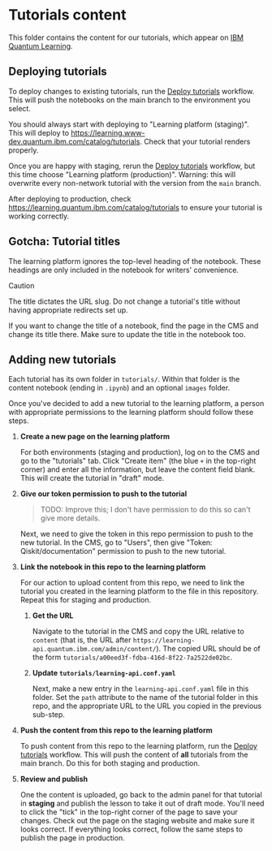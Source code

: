 # Tutorials content

This folder contains the content for our tutorials, which appear on [IBM
Quantum Learning](https://learning.quantum.ibm.com/catalog/tutorials).

## Deploying tutorials

To deploy changes to existing tutorials, run the [Deploy
tutorials](https://github.com/Qiskit/documentation/actions/workflows/deploy-tutorials.yml)
workflow. This will push the notebooks on the main branch to the environment
you select.

You should always start with deploying to "Learning platform (staging)". This
will deploy to https://learning.www-dev.quantum.ibm.com/catalog/tutorials.
Check that your tutorial renders properly.

Once you are happy with staging, rerun the [Deploy
tutorials](https://github.com/Qiskit/documentation/actions/workflows/deploy-tutorials.yml)
workflow, but this time choose "Learning platform (production)". Warning: this
will overwrite every non-network tutorial with the version from the `main`
branch.

After deploying to production, check https://learning.quantum.ibm.com/catalog/tutorials
to ensure your tutorial is working correctly.

## Gotcha: Tutorial titles

The learning platform ignores the top-level heading of the notebook. These
headings are only included in the notebook for writers' convenience.

> [!CAUTION]
> The title dictates the URL slug. Do not change a tutorial's title without
> having appropriate redirects set up.

If you want to change the title of a notebook, find the page in the CMS and
change its title there. Make sure to update the title in the notebook too.

## Adding new tutorials

Each tutorial has its own folder in `tutorials/`. Within that folder is the content notebook
(ending in `.ipynb`) and an optional `images` folder.

Once you've decided to add a new tutorial to the learning platform, a person
with appropriate permissions to the learning platform should follow these
steps.

1. **Create a new page on the learning platform**

   For both environments (staging and production), log on to the CMS and go to
   the "tutorials" tab. Click "Create item" (the blue `+` in the top-right
   corner) and enter all the information, but leave the content field blank.
   This will create the tutorial in "draft" mode.

2. **Give our token permission to push to the tutorial**

   > TODO: Improve this; I don't have permission to do this so can't give more details.

   Next, we need to give the token in this repo permission to push to the new
   tutorial. In the CMS, go to "Users", then give "Token: Qiskit/documentation"
   permission to push to the new tutorial.

3. **Link the notebook in this repo to the learning platform**

   For our action to upload content from this repo, we need to link the
   tutorial you created in the learning platform to the file in this
   repository. Repeat this for staging and production.

   1. **Get the URL**

      Navigate to the tutorial in the CMS and copy the URL relative to
      `content` (that is, the URL after
      `https://learning-api.quantum.ibm.com/admin/content/`). The copied URL
      should be of the form `tutorials/a00eed3f-fdba-416d-8f22-7a2522de02bc`.

   2. **Update `tutorials/learning-api.conf.yaml`**

      Next, make a new entry in the `learning-api.conf.yaml` file in this
      folder. Set the `path` attribute to the name of the tutorial folder in
      this repo, and the appropriate URL to the URL you copied in the previous
      sub-step.

4. **Push the content from this repo to the learning platform**

   To push content from this repo to the learning platform, run the [Deploy
   tutorials](https://github.com/Qiskit/documentation/actions/workflows/deploy-tutorials.yml)
   workflow. This will push the content of **all** tutorials from the main
   branch. Do this for both staging and production.

5. **Review and publish**

   One the content is uploaded, go back to the admin panel for that tutorial in
   **staging** and publish the lesson to take it out of draft mode. You'll need
   to click the "tick" in the top-right corner of the page to save your
   changes. Check out the page on the staging website and make sure it looks
   correct. If everything looks correct, follow the same steps to publish the
   page in production.
